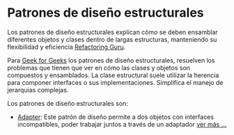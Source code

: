 # Patrones de diseño estructurales

Los patrones de diseño estructurales explican cómo se deben ensamblar diferentes objetos y clases dentro de largas estructuras, manteniendo su flexibilidad y eficiencia [Refactoring Guru](https://refactoring.guru/design-patterns/structural-patterns).

Para [Geek for Geeks](https://www.geeksforgeeks.org/system-design/structural-design-patterns/) los patrones de diseño estructurales, resuelven los problemas que tienen que ver en cómo las clases y objetos son compuestos y ensamblados. La clase estructural suele utilizar la herencia para componer interfaces o sus implementaciones. Simplifica el manejo de jerarquias complejas.

Los patrones de diseño estructurales son:

- [Adapter](adapter/devgalop.learn.adapter): Este patrón de diseño permite a dos objetos con interfaces incompatibles, poder trabajar juntos a través de un adaptador [ver más ...](adapter/devgalop.learn.adapter)